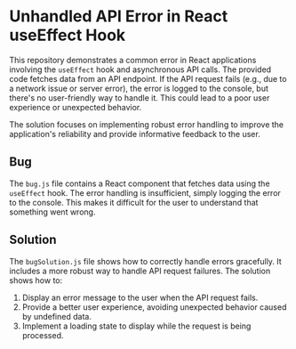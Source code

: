 # Unhandled API Error in React useEffect Hook

This repository demonstrates a common error in React applications involving the `useEffect` hook and asynchronous API calls. The provided code fetches data from an API endpoint.  If the API request fails (e.g., due to a network issue or server error), the error is logged to the console, but there's no user-friendly way to handle it. This could lead to a poor user experience or unexpected behavior.

The solution focuses on implementing robust error handling to improve the application's reliability and provide informative feedback to the user.

## Bug
The `bug.js` file contains a React component that fetches data using the `useEffect` hook. The error handling is insufficient, simply logging the error to the console. This makes it difficult for the user to understand that something went wrong. 

## Solution
The `bugSolution.js` file shows how to correctly handle errors gracefully.  It includes a more robust way to handle API request failures.  The solution shows how to: 

1. Display an error message to the user when the API request fails.
2. Provide a better user experience, avoiding unexpected behavior caused by undefined data.
3. Implement a loading state to display while the request is being processed.